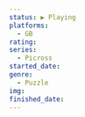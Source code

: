 ```yaml
---
status: ▶️ Playing
platforms:
  - GB
rating:
series:
  - Picross
started_date:
genre:
  - Puzzle
img:
finished_date:
---
```

